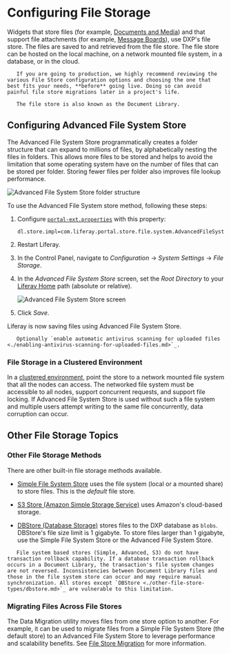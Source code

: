 # Configuring File Storage

Widgets that store files (for example, [Documents and Media](../../../collaboration-and-social/collaboration-and-social-overview.md)) and that support file attachments (for example, [Message Boards](../../../collaboration-and-social/collaboration-and-social-overview.md)), use DXP's file store. The files are saved to and retrieved from the file store. The file store can be hosted on the local machine, on a network mounted file system, in a database, or in the cloud.

```important::
   If you are going to production, we highly recommend reviewing the various File Store configuration options and choosing the one that best fits your needs, **before** going live. Doing so can avoid painful file store migrations later in a project's life.
```

```note::
   The file store is also known as the Document Library.
```

## Configuring Advanced File System Store

The Advanced File System Store programmatically creates a folder structure that can expand to millions of files, by alphabetically nesting the files in folders. This allows more files to be stored and helps to avoid the limitation that some operating system have on the number of files that can be stored per folder. Storing fewer files per folder also improves file lookup performance.

![Advanced File System Store folder structure](./configuring-file-storage/images/01.png)

To use the Advanced File System store method, following these steps:

1. Configure [`portal-ext.properties`](../../../installation-and-upgrades/reference/portal-properties.md) with this property:

    ```properties
    dl.store.impl=com.liferay.portal.store.file.system.AdvancedFileSystemStore
    ```

1. Restart Liferay.

1. In the Control Panel, navigate to _Configuration_ &rarr; _System Settings_ &rarr; _File Storage_.

1. In the _Advanced File System Store_ screen, set the _Root Directory_ to your [Liferay Home](../../../installation-and-upgrades/reference/liferay-home.md) path (absolute or relative).

    ![Advanced File System Store screen](./configuring-file-storage/images/02.png)

1. Click _Save_.

Liferay is now saving files using Advanced File System Store.

```important::
   Optionally `enable automatic antivirus scanning for uploaded files <./enabling-antivirus-scanning-for-uploaded-files.md>`_.
```

### File Storage in a Clustered Environment

In a [clustered environment](../../../installation-and-upgrades/setting-up-liferay/clustering-for-high-availability.md), point the store to a network mounted file system that all the nodes can access. The networked file system must be accessible to all nodes, support concurrent requests, and support file locking. If Advanced File System Store is used without such a file system and multiple users attempt writing to the same file concurrently, data corruption can occur.

## Other File Storage Topics

### Other File Storage Methods

There are other built-in file storage methods available.

* [Simple File System Store](./other-file-store-types/simple-file-system-store.md) uses the file system (local or a mounted share) to store files. This is the *default* file store.

* [S3 Store (Amazon Simple Storage Service)](./other-file-store-types/amazon-s3-store.md) uses Amazon's cloud-based storage.

* [DBStore (Database Storage)](./other-file-store-types/dbstore.md) stores files to the DXP database as `blobs`. DBStore's file size limit is 1 gigabyte. To store files larger than 1 gigabyte, use the Simple File System Store or the Advanced File System Store.

```warning::
   File system based stores (Simple, Advanced, S3) do not have transaction rollback capability. If a database transaction rollback occurs in a Document Library, the transaction's file system changes are not reversed. Inconsistencies between Document Library files and those in the file system store can occur and may require manual synchronization. All stores except `DBStore <./other-file-store-types/dbstore.md>`_ are vulnerable to this limitation.
```

### Migrating Files Across File Stores

The Data Migration utility moves files from one store option to another. For example, it can be used to migrate files from a Simple File System Store (the default store) to an Advanced File System Store to leverage performance and scalability benefits. See [File Store Migration](./file-store-migration.md) for more information.
